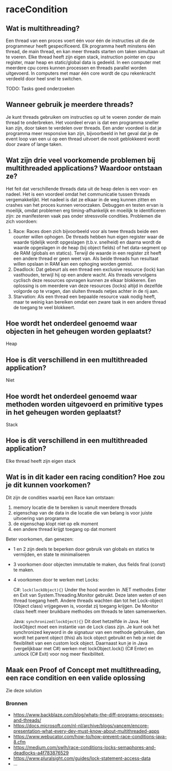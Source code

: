 # raceCondition

## Wat is multithreading?
Een thread van een proces voert één voor één de instructies uit die de programmeur heeft gespecificeerd. Elk programma heeft minstens één thread, de main thread, en kan meer threads starten om taken simultaan uit te voeren. Elke thread heeft zijn eigen stack, instruction pointer en cpu register, maar heap en static/global data is gedeeld.
In een computer met meerdere cpu cores kunnen processen en threads parallel worden uitgevoerd. In computers met maar één core wordt de cpu rekenkracht verdeeld door heel snel te switchen.

TODO: Tasks goed onderzoeken

## Wanneer gebruik je meerdere threads?
Je kunt threads gebruiken om instructies op uit te voeren zonder de main thread te onderbreken.  Het voordeel ervan is dat een programma sneller kan zijn, door taken te verdelen over threads. Een ander voordeel is dat je programma meer responsive kan zijn, bijvoorbeeld in het geval dat je de event loop van een ui op een thread uitvoert die nooit geblokkeerd wordt door zware of lange taken. 

## Wat zijn drie veel voorkomende problemen bij multithreaded applications? Waardoor ontstaan ze?
Het feit dat verschillende threads data uit de heap delen is een voor- en nadeel. Het is een voordeel omdat het communicatie tussen threads vergemakkelijkt. Het nadeel is dat ze elkaar in de weg kunnen zitten en crashes van het proces kunnen veroorzaken. Debuggen en testen ervan is moeilijk, omdat problemen erg timing-afhankelijk en moeilijk te identificeren zijn: ze manifesteren vaak pas onder stressvolle condities. Problemen die zich voordoen:

1) Race: Races doen zich bijvoorbeeld voor als twee threads beide een counter willen ophogen. De threads hebben hun eigen register waar de waarde tijdelijk wordt opgeslagen (t.b.v. snelheid) en daarna wordt de waarde opgeslagen in de heap (bij object fields) of het data-segment op de RAM (globals en statics). Terwijl de waarde in een register zit heeft een andere thread er geen weet van. Als beide threads hun resultaat willen opslaan in RAM kan een ophoging worden gemist. 
2) Deadlock: Dat gebeurt als een thread een exclusive resource (lock) kan vasthouden, terwijl hij op een andere wacht. Als threads vervolgens cyclisch deze resources opvragen kunnen ze elkaar blokkeren. Een oplossing is om meerdere van deze resources (locks) altijd in dezelfde volgorde op te vragen, dan sluiten threads netjes achter in de rij aan.
3) Starvation: Als een thread een bepaalde resource vaak nodig heeft, maar te weinig kan bereiken omdat een zware taak in een andere thread de toegang te veel blokkeert.

## Hoe wordt het onderdeel genoemd waar objecten in het geheugen worden geplaatst?
Heap

## Hoe is dit verschillend in een multithreaded application?
Niet

## Hoe wordt het onderdeel genoemd waar methoden worden uitgevoerd en primitive types in het geheugen worden geplaatst?
Stack

## Hoe is dit verschillend in een multithreaded application?
Elke thread heeft zijn eigen stack

## Wat is in dit kader een racing condition? Hoe zou je dit kunnen voorkomen?
Dit zijn de condities waarbij een Race kan ontstaan:
1. memory locatie die te bereiken is vanuit meerdere threads
2. eigenschap van de data in die locatie die van belang is voor juiste uitvoering van programma
3. de eigenschap klopt niet op elk moment
4. een andere thread krijgt toegang op dat moment

Beter voorkomen, dan genezen: 
- 1 en 2 zijn deels te beperken door gebruik van globals en statics te vermijden, en state te minimaliseren
- 3 voorkomen door objecten immutable te maken, dus fields final (const) te maken. 
- 4 voorkomen door te werken met Locks:

	C#: `lock(lockObject){}`
	Under the hood worden in .NET methodes Enter en Exit van System.Threading.Monitor gebruikt. Deze laten weten of een thread toegang heeft. Andere threads wachten dan tot het Lock-object (Object class) vrijgegeven is, voordat zij toegang krijgen. De Monitor class heeft meer bruikbare methodes om threads te laten samenwerken. 
	
	Java: `synchronized(lockOject){}`
	Dit doet hetzelfde in Java. Het lockObject moet een instantie van de Lock class zijn. Je kunt ook het synchronized keyword in de signatuur van een methode gebruiken, dan wordt het parent object (this) als lock object gebruikt en heb je niet de flexibliteit van een custom lock object. Daarnaast kun je in Java (vergelijkbaar met C#) werken met lockObject.lock() (C# Enter) en .unlock (C# Exit) voor nog meer flexibiliteit. 
	
## Maak een Proof of Concept met multithreading, een race condition en een valide oplossing
Zie deze solution

### Bronnen
- https://www.backblaze.com/blog/whats-the-diff-programs-processes-and-threads/
- https://docs.microsoft.com/nl-nl/archive/blogs/vancem/encore-presentation-what-every-dev-must-know-about-multithreaded-apps
- https://www.webucator.com/how-to/how-prevent-race-conditions-java-8.cfm
- https://medium.com/swlh/race-conditions-locks-semaphores-and-deadlocks-a4f783876529
- https://www.pluralsight.com/guides/lock-statement-access-data
- ...

